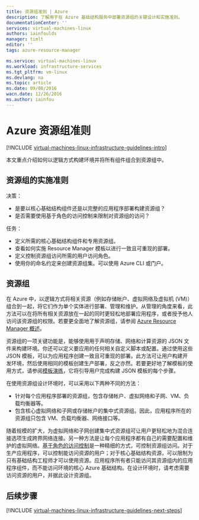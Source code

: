 ```yaml
---
title: 资源组准则 | Azure
description: 了解用于在 Azure 基础结构服务中部署资源组的关键设计和实施准则。
documentationCenter: ''
services: virtual-machines-linux
authors: iainfoulds
manager: timlt
editor: ''
tags: azure-resource-manager

ms.service: virtual-machines-linux
ms.workload: infrastructure-services
ms.tgt_pltfrm: vm-linux
ms.devlang: na
ms.topic: article
ms.date: 09/08/2016
wacn.date: 12/26/2016
ms.author: iainfou
---
```


# Azure 资源组准则

[!INCLUDE [virtual-machines-linux-infrastructure-guidelines-intro](../../includes/virtual-machines-linux-infrastructure-guidelines-intro.md)]

本文重点介绍如何以逻辑方式构建环境并将所有组件组合到资源组中。

## 资源组的实施准则

决策：

- 是要以核心基础结构组件还是以完整的应用程序部署构建资源组？
- 是否需要使用基于角色的访问控制来限制对资源组的访问？

任务：

- 定义所需的核心基础结构组件和专用资源组。
- 查看如何实施 Resource Manager 模板以进行一致且可重现的部署。
- 定义控制资源组访问所需的用户访问角色。
- 使用你的命名约定来创建资源组集。可以使用 Azure CLI 或门户。

## 资源组

在 Azure 中，以逻辑方式将相关资源（例如存储帐户、虚拟网络及虚拟机 (VM)）组合到一起，将它们作为单个实体进行部署、管理和维护。从管理的角度来看，此方法可以在将所有相关资源放在一起的同时更轻松地部署应用程序，或者授予他人访问该资源组的权限。若要更全面地了解资源组，请参阅 [Azure Resource Manager 概述](../azure-resource-manager/resource-group-overview.md)。

资源组的一项关键功能是，能够使用用于声明存储、网络和计算资源的 JSON 文件来构建环境。你还可以定义要应用的任何相关自定义脚本或配置。通过使用这些 JSON 模板，可以为应用程序创建一致且可重现的部署。此方法可让用户构建开发环境，然后使用相同的模板创建生产部署，反之亦然。若要更好地了解模板的使用方式，请参阅[模板演练](../azure-resource-manager/resource-manager-template-walkthrough.md)，它将引导用户完成构建 JSON 模板的每个步骤。

在使用资源组设计环境时，可以采用以下两种不同的方法：

- 针对每个应用程序部署的资源组，包含存储帐户、虚拟网络和子网、VM、负载均衡器等。
- 包含核心虚拟网络和子网或存储帐户的集中式资源组。因此，应用程序所在的资源组只包含 VM、负载均衡器、网络接口等。

随着规模的扩大，为虚拟网络和子网创建集中式资源组可让用户更轻松地为混合连接选项生成跨界网络连接。另一种方法是让每个应用程序都有自己的需要配置和维护的虚拟网络。[基于角色的访问控制](../active-directory/role-based-access-control-what-is.md)是一种精细的方式，可控制资源组访问。对于生产应用程序，可以控制能访问资源的用户；对于核心基础结构资源，可以限制为只有基础结构工程师才可以使用资源。应用程序所有者只能访问其资源组内的应用程序组件，而不能访问环境的核心 Azure 基础结构。在设计环境时，请考虑需要访问资源的用户，并据此设计资源组。

## <a name="next-steps"></a>后续步骤

[!INCLUDE [virtual-machines-linux-infrastructure-guidelines-next-steps](../../includes/virtual-machines-linux-infrastructure-guidelines-next-steps.md)]

<!---HONumber=Mooncake_Quality_Review_1215_2016-->